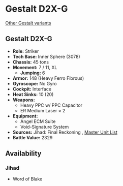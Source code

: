 # Gestalt D2X-G 

[Other Gestalt variants](../gestalt.md) 

## Gestalt D2X-G 

- **Role:** Striker 
- **Tech Base:** Inner Sphere (3078) 
- **Chassis:** 45 tons 
- **Movement:** 7 / 11, XL 
  - **Jumping:** 6 
- **Armor:** 148 (Heavy Ferro Fibrous) 
- **Gyroscope:** No Gyro 
- **Cockpit:** Interface 
- **Heat Sinks:** 10 (20) 
- **Weapons:** 
  - Heavy PPC w/ PPC Capacitor 
  - ER Medium Laser × 2 
- **Equipment:** 
  - Angel ECM Suite 
  - Void-Signature System 
- **Sources:** Jihad: Final Reckoning , [Master Unit List](http://masterunitlist.info/Unit/Details/4209) 
- **Battle Value:** 2329 

## Availability 

### Jihad 

- Word of Blake 

